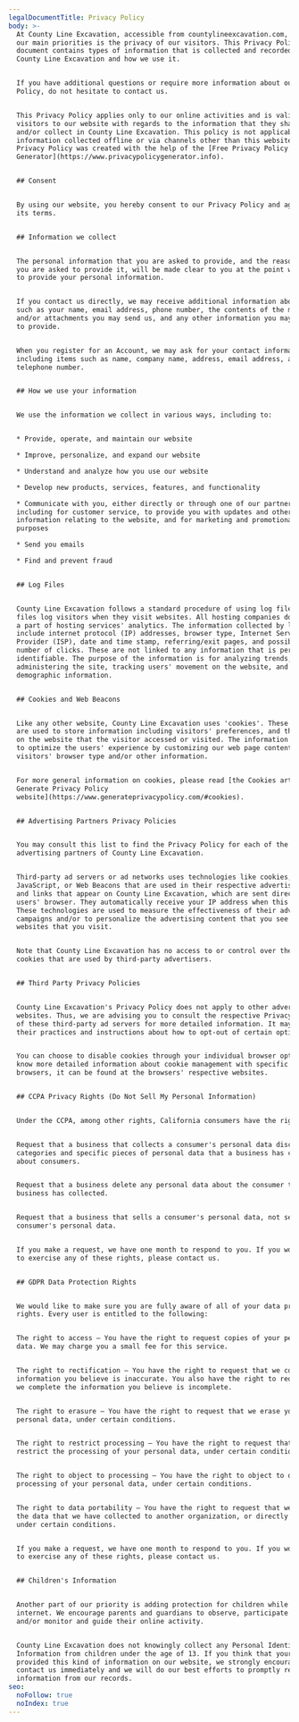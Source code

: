 ```yaml
---
legalDocumentTitle: Privacy Policy
body: >-
  At County Line Excavation, accessible from countylineexcavation.com, one of
  our main priorities is the privacy of our visitors. This Privacy Policy
  document contains types of information that is collected and recorded by
  County Line Excavation and how we use it.


  If you have additional questions or require more information about our Privacy
  Policy, do not hesitate to contact us.


  This Privacy Policy applies only to our online activities and is valid for
  visitors to our website with regards to the information that they shared
  and/or collect in County Line Excavation. This policy is not applicable to any
  information collected offline or via channels other than this website. Our
  Privacy Policy was created with the help of the [Free Privacy Policy
  Generator](https://www.privacypolicygenerator.info).


  ## Consent


  By using our website, you hereby consent to our Privacy Policy and agree to
  its terms.


  ## Information we collect


  The personal information that you are asked to provide, and the reasons why
  you are asked to provide it, will be made clear to you at the point we ask you
  to provide your personal information.


  If you contact us directly, we may receive additional information about you
  such as your name, email address, phone number, the contents of the message
  and/or attachments you may send us, and any other information you may choose
  to provide.


  When you register for an Account, we may ask for your contact information,
  including items such as name, company name, address, email address, and
  telephone number.


  ## How we use your information


  We use the information we collect in various ways, including to:


  * Provide, operate, and maintain our website

  * Improve, personalize, and expand our website

  * Understand and analyze how you use our website

  * Develop new products, services, features, and functionality

  * Communicate with you, either directly or through one of our partners,
  including for customer service, to provide you with updates and other
  information relating to the website, and for marketing and promotional
  purposes

  * Send you emails

  * Find and prevent fraud


  ## Log Files


  County Line Excavation follows a standard procedure of using log files. These
  files log visitors when they visit websites. All hosting companies do this and
  a part of hosting services' analytics. The information collected by log files
  include internet protocol (IP) addresses, browser type, Internet Service
  Provider (ISP), date and time stamp, referring/exit pages, and possibly the
  number of clicks. These are not linked to any information that is personally
  identifiable. The purpose of the information is for analyzing trends,
  administering the site, tracking users' movement on the website, and gathering
  demographic information.


  ## Cookies and Web Beacons


  Like any other website, County Line Excavation uses 'cookies'. These cookies
  are used to store information including visitors' preferences, and the pages
  on the website that the visitor accessed or visited. The information is used
  to optimize the users' experience by customizing our web page content based on
  visitors' browser type and/or other information.


  For more general information on cookies, please read [the Cookies article on
  Generate Privacy Policy
  website](https://www.generateprivacypolicy.com/#cookies).


  ## Advertising Partners Privacy Policies


  You may consult this list to find the Privacy Policy for each of the
  advertising partners of County Line Excavation.


  Third-party ad servers or ad networks uses technologies like cookies,
  JavaScript, or Web Beacons that are used in their respective advertisements
  and links that appear on County Line Excavation, which are sent directly to
  users' browser. They automatically receive your IP address when this occurs.
  These technologies are used to measure the effectiveness of their advertising
  campaigns and/or to personalize the advertising content that you see on
  websites that you visit.


  Note that County Line Excavation has no access to or control over these
  cookies that are used by third-party advertisers.


  ## Third Party Privacy Policies


  County Line Excavation's Privacy Policy does not apply to other advertisers or
  websites. Thus, we are advising you to consult the respective Privacy Policies
  of these third-party ad servers for more detailed information. It may include
  their practices and instructions about how to opt-out of certain options.


  You can choose to disable cookies through your individual browser options. To
  know more detailed information about cookie management with specific web
  browsers, it can be found at the browsers' respective websites.


  ## CCPA Privacy Rights (Do Not Sell My Personal Information)


  Under the CCPA, among other rights, California consumers have the right to:


  Request that a business that collects a consumer's personal data disclose the
  categories and specific pieces of personal data that a business has collected
  about consumers.


  Request that a business delete any personal data about the consumer that a
  business has collected.


  Request that a business that sells a consumer's personal data, not sell the
  consumer's personal data.


  If you make a request, we have one month to respond to you. If you would like
  to exercise any of these rights, please contact us.


  ## GDPR Data Protection Rights


  We would like to make sure you are fully aware of all of your data protection
  rights. Every user is entitled to the following:


  The right to access – You have the right to request copies of your personal
  data. We may charge you a small fee for this service.


  The right to rectification – You have the right to request that we correct any
  information you believe is inaccurate. You also have the right to request that
  we complete the information you believe is incomplete.


  The right to erasure – You have the right to request that we erase your
  personal data, under certain conditions.


  The right to restrict processing – You have the right to request that we
  restrict the processing of your personal data, under certain conditions.


  The right to object to processing – You have the right to object to our
  processing of your personal data, under certain conditions.


  The right to data portability – You have the right to request that we transfer
  the data that we have collected to another organization, or directly to you,
  under certain conditions.


  If you make a request, we have one month to respond to you. If you would like
  to exercise any of these rights, please contact us.


  ## Children's Information


  Another part of our priority is adding protection for children while using the
  internet. We encourage parents and guardians to observe, participate in,
  and/or monitor and guide their online activity.


  County Line Excavation does not knowingly collect any Personal Identifiable
  Information from children under the age of 13. If you think that your child
  provided this kind of information on our website, we strongly encourage you to
  contact us immediately and we will do our best efforts to promptly remove such
  information from our records.
seo:
  noFollow: true
  noIndex: true
---
```


